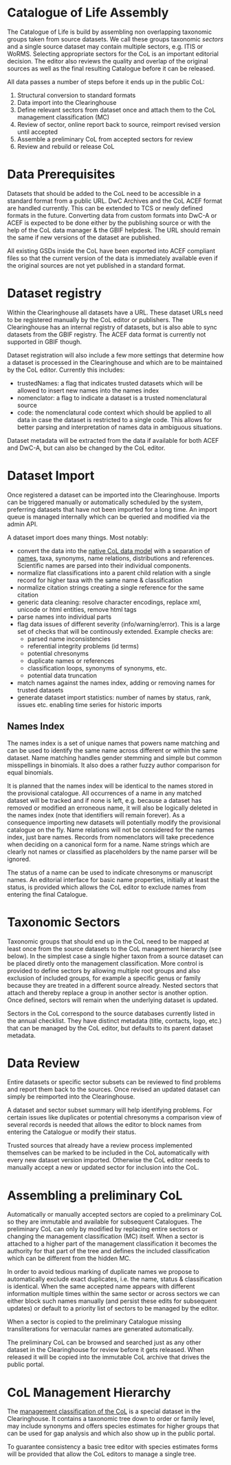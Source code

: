 # Catalogue of Life Assembly

The Catalogue of Life is build by assembling non overlapping taxonomic groups taken from source datasets. We call these groups taxonomic *sectors* and a single source dataset may contain multiple sectors, e.g. ITIS or WoRMS. Selecting appropriate sectors for the CoL is an important editorial decision. The editor also reviews the quality and overlap of the original sources as well as the final resulting Catalogue before it can be released.

All data passes a number of steps before it ends up in the public CoL:

 1) Structural conversion to standard formats
 2) Data import into the Clearinghouse
 3) Define relevant sectors from dataset once and attach them to the CoL management classification (MC)
 4) Review of sector, online report back to source, reimport revised version until accepted
 5) Assemble a preliminary CoL from accepted sectors for review
 6) Review and rebuild or release CoL

# Data Prerequisites
Datasets that should be added to the CoL need to be accessible in a standard format from a public URL. DwC Archives and the CoL ACEF format are handled currently. This can be extended to TCS or newly defined formats in the future. Converting data from custom formats into DwC-A or ACEF is expected to be done either by the publishing source or with the help of the CoL data manager & the GBIF helpdesk. The URL should remain the same if new versions of the dataset are published.

All existing GSDs inside the CoL have been exported into ACEF compliant files so that the current version of the data is immediately available even if the original sources are not yet published in a standard format.

# Dataset registry
Within the Clearinghouse all datasets have a URL. These dataset URLs need to be registered manually by the CoL editor or publishers. The Clearinghouse has an internal registry of datasets, but is also able to sync datasets from the GBIF registry. The ACEF data format is currently not supported in GBIF though.

Dataset registration will also include a few more settings that determine how a dataset is processed in the Clearinghouse and which are to be maintained by the CoL editor. Currently this includes:

 - trustedNames: a flag that indicates trusted datasets which will be allowed to insert new names into the names index
 - nomenclator: a flag to indicate a dataset is a trusted nomenclatural source
 - code: the nomenclatural code context which should be applied to all data in case the dataset is restricted to a single code. This allows for better parsing and interpretation of names data in ambiguous situations.

Dataset metadata will be extracted from the data if available for both ACEF and DwC-A, but can also be changed by the CoL editor.

# Dataset Import
Once registered a dataset can be imported into the Clearinghouse. Imports can be triggered manually or automatically scheduled by the system, preferring datasets that have not been imported for a long time. An import queue is managed internally which can be queried and modified via the admin API.

A dataset import does many things. Most notably:
 - convert the data into the [native CoL data model](dbschema.png) with a separation of [names](NAMES.md), taxa, synonyms, name relations, distributions and references. Scientific names are parsed into their individual components.
 - normalize flat classifications into a parent child relation with a single record for higher taxa with the same name & classification
 - normalize citation strings creating a single reference for the same citation
 - generic data cleaning: resolve character encodings, replace xml, unicode or html entities, remove html tags
 - parse names into individual parts
 - flag data issues of different severity (info/warning/error). This is a large set of checks that will be continously extended. Example checks are:
    - parsed name inconsistencies
    - referential integrity problems (id terms)
    - potential chresonyms
    - duplicate names or references
    - classification loops, synonyms of synonyms, etc.
    - potential data truncation
 - match names against the names index, adding or removing names for trusted datasets
 - generate dataset import statistics: number of names by status, rank, issues etc. enabling time series for historic imports

## Names Index
The names index is a set of unique names that powers name matching and can be used to identify the same name across different or within the same dataset. Name matching handles gender stemming and simple but common misspellings in binomials. It also does a rather fuzzy author comparison for equal binomials.

It is planned that the names index will be identical to the names stored in the provisional catalogue. All occurrences of a name in any matched dataset will be tracked and if none is left, e.g. because a dataset has removed or modified an erroneous name, it will also be logically deleted in the names index (note that identifiers will remain forever). As a consequence importing new datasets will potentially modify the provisional catalogue on the fly. Name relations will not be considered for the names index, just bare names. Records from nomenclators will take precedence when deciding on a canonical form for a name. Name strings which are clearly not names or classified as placeholders by the name parser will be ignored.

The status of a name can be used to indicate chresonyms or manuscript names. An editorial interface for basic name properties, initially at least the status, is provided which allows the CoL editor to exclude names from entering the final Catalogue.

# Taxonomic Sectors
Taxonomic groups that should end up in the CoL need to be mapped at least once from the source datasets to the CoL management hierarchy (see below). In the simplest case a single higher taxon from a source dataset can be placed diretly onto the management classification. More control is provided to define sectors by allowing multiple root groups and also exclusion of included groups, for example a specific genus or family because they are treated in a different source already. Nested sectors that attach and thereby replace a group in another sector is another option. Once defined, sectors will remain when the underlying dataset is updated.

Sectors in the CoL correspond to the source databases currently listed in the annual checklist. They have distinct metadata (title, contacts, logo, etc.) that can be managed by the CoL editor, but defaults to its parent dataset metadata.

# Data Review
Entire datasets or specific sector subsets can be reviewed to find problems and report them back to the sources. Once revised an updated dataset can simply be reimported into the Clearinghouse.

A dataset and sector subset summary will help identifying problems. For certain issues like duplicates or potential chresonyms a comparison view of several records is needed that allows the editor to block names from entering the Catalogue or modify their status.

Trusted sources that already have a review process implemented themselves can be marked to be included in the CoL automatically with every new dataset version imported. Otherwise the CoL editor needs to manually accept a new or updated sector for inclusion into the CoL. 

# Assembling a preliminary CoL
Automatically or manually accepted sectors are copied to a preliminary CoL so they are immutable and available for subsequent Catalogues. The preliminary CoL can only by modified by replacing entire sectors or changing the management classification (MC) itself. When a sector is attached to a higher part of the management classification it becomes the authority for that part of the tree and defines the included classification which can be different from the hidden MC. 

In order to avoid tedious marking of duplicate names we propose to automatically exclude exact duplicates, i.e. the name, status & classification is identical. When the same accepted name appears with different information multiple times within the same sector or across sectors we can either block such names manually (and persist these edits for subsequent updates) or default to a priority list of sectors to be managed by the editor.

When a sector is copied to the preliminary Catalogue missing transliterations for vernacular names are generated automatically.

The preliminary CoL can be browsed and searched just as any other dataset in the Clearinghouse for review before it gets released. When released it will be copied into the immutable CoL archive that drives the public portal.

# CoL Management Hierarchy
The [management classification of the CoL](http://www.catalogueoflife.org/col/info/hierarchy) is a special dataset in the Clearinghouse. It contains a taxonomic tree down to order or family level, may include synonyms and offers species estimates for higher groups that can be used for gap analysis and which also show up in the public portal.

To guarantee consistency a basic tree editor with species estimates forms will be provided that allow the CoL editors to manage a single tree.
